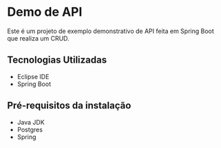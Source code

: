 # Demo de API 
Este é um projeto de exemplo demonstrativo de API feita em Spring Boot que realiza um CRUD.

## Tecnologias Utilizadas
- Eclipse IDE
- Spring Boot

## Pré-requisitos da instalação
- Java JDK
- Postgres
- Spring